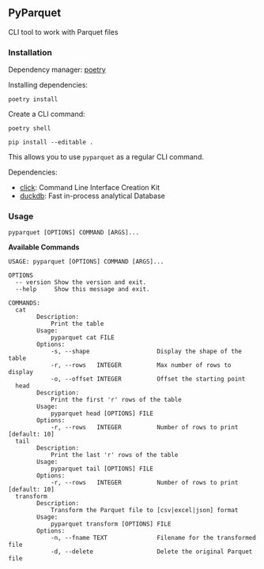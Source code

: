 ## PyParquet

CLI tool to work with Parquet files


### Installation

Dependency manager: [poetry](https://python-poetry.org/)

Installing dependencies:
```shell
poetry install
```

Create a CLI command:
```shell
poetry shell

pip install --editable .
```
This allows you to use `pyparquet` as a regular CLI command.

Dependencies:
- [click](https://click.palletsprojects.com/en/8.1.x/): Command Line Interface Creation Kit
- [duckdb](https://duckdb.org/): Fast in-process analytical Database


### Usage

```shell
pyparquet [OPTIONS] COMMAND [ARGS]...
```

**Available Commands**
```shell
USAGE: pyparquet [OPTIONS] COMMAND [ARGS]...

OPTIONS
  -- version Show the version and exit.
  --help     Show this message and exit.

COMMANDS:
  cat
        Description:
            Print the table
        Usage:
            pyparquet cat FILE
        Options:
            -s, --shape                   Display the shape of the table
            -r, --rows   INTEGER          Max number of rows to display
            -o, --offset INTEGER          Offset the starting point
  head
        Description:
            Print the first 'r' rows of the table
        Usage:
            pyparquet head [OPTIONS] FILE
        Options:
            -r, --rows   INTEGER          Number of rows to print [default: 10]
  tail
        Description:
            Print the last 'r' rows of the table
        Usage:
            pyparquet tail [OPTIONS] FILE
        Options:
            -r, --rows   INTEGER          Number of rows to print [default: 10]
  transform
        Description:
            Transform the Parquet file to [csv|excel|json] format
        Usage:
            pyparquet transform [OPTIONS] FILE
        Options:
            -n, --fname TEXT              Filename for the transformed file
            -d, --delete                  Delete the original Parquet file
```
